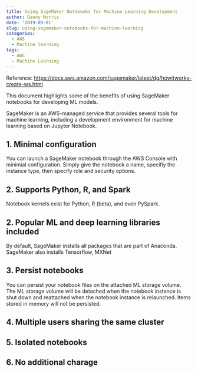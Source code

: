 ```yaml
---
title: Using SageMaker Notebooks for Machine Learning Development
author: Danny Morris
date: '2019-09-01'
slug: using-sagemaker-notebooks-for-machine-learning
categories:
  - AWS
  - Machine learning
tags:
  - AWS
  - Machine Learning
---
```


Reference: https://docs.aws.amazon.com/sagemaker/latest/dg/howitworks-create-ws.html

This document highlights some of the benefits of using SageMaker notebooks for developing ML models.

SageMaker is an AWS-managed service that provides several tools for machine learning, including a development environment for machine learning based on Jupyter Notebook. 

## 1. Minimal configuration

You can launch a SageMaker notebook through the AWS Console with minimial configuration. Simply give the notebook a name, specifiy the instance type, then specify role and security options.

## 2. Supports Python, R, and Spark

Notebook kernels exist for Python, R (beta), and even PySpark.

## 2. Popular ML and deep learning libraries included

By default, SageMaker installs all packages that are part of Anaconda. SageMaker also installs Tensorflow, MXNet

## 3. Persist notebooks

You can persist your notebook files on the attached ML storage volume. The ML storage volume will be detached when the notebook instance is shut down and reattached when the notebook instance is relaunched. Items stored in memory will not be persisted.

## 4. Multiple users sharing the same cluster

## 5. Isolated notebooks

## 6. No additional charage

